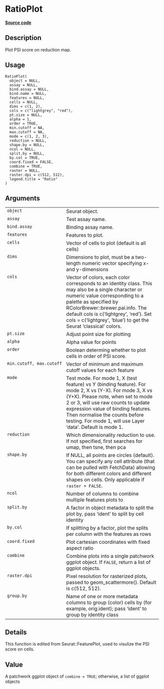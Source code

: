 

# RatioPlot

[**Source code**](https://github.com/shiquan/Yano/tree/master/R/#L)

## Description

Plot PSI score on reduction map.

## Usage

<pre><code class='language-R'>RatioPlot(
  object = NULL,
  assay = NULL,
  bind.assay = NULL,
  bind.name = NULL,
  features = NULL,
  cells = NULL,
  dims = c(1, 2),
  cols = c("lightgrey", "red"),
  pt.size = NULL,
  alpha = 1,
  order = TRUE,
  min.cutoff = NA,
  max.cutoff = NA,
  mode = c(1, 2, 3),
  reduction = NULL,
  shape.by = NULL,
  ncol = NULL,
  split.by = NULL,
  by.col = TRUE,
  coord.fixed = FALSE,
  combine = TRUE,
  raster = NULL,
  raster.dpi = c(512, 512),
  legend.title = "Ratio"
)
</code></pre>

## Arguments

<table>
<tr>
<td style="white-space: nowrap; font-family: monospace; vertical-align: top">
<code id="object">object</code>
</td>
<td>
Seurat object.
</td>
</tr>
<tr>
<td style="white-space: nowrap; font-family: monospace; vertical-align: top">
<code id="assay">assay</code>
</td>
<td>
Test assay name.
</td>
</tr>
<tr>
<td style="white-space: nowrap; font-family: monospace; vertical-align: top">
<code id="bind.assay">bind.assay</code>
</td>
<td>
Binding assay name.
</td>
</tr>
<tr>
<td style="white-space: nowrap; font-family: monospace; vertical-align: top">
<code id="features">features</code>
</td>
<td>
Features to plot.
</td>
</tr>
<tr>
<td style="white-space: nowrap; font-family: monospace; vertical-align: top">
<code id="cells">cells</code>
</td>
<td>
Vector of cells to plot (default is all cells)
</td>
</tr>
<tr>
<td style="white-space: nowrap; font-family: monospace; vertical-align: top">
<code id="dims">dims</code>
</td>
<td>
Dimensions to plot, must be a two-length numeric vector specifying x-
and y-dimensions
</td>
</tr>
<tr>
<td style="white-space: nowrap; font-family: monospace; vertical-align: top">
<code id="cols">cols</code>
</td>
<td>
Vector of colors, each color corresponds to an identity class. This may
also be a single character or numeric value corresponding to a palette
as specified by RColorBrewer::brewer.pal.info. The default cols is
c(‘lightgrey’, ‘red’). Set cols = c(‘lightgrey’, ‘blue’) to get the
Seurat ‘classical’ colors.
</td>
</tr>
<tr>
<td style="white-space: nowrap; font-family: monospace; vertical-align: top">
<code id="pt.size">pt.size</code>
</td>
<td>
Adjust point size for plotting
</td>
</tr>
<tr>
<td style="white-space: nowrap; font-family: monospace; vertical-align: top">
<code id="alpha">alpha</code>
</td>
<td>
Alpha value for points
</td>
</tr>
<tr>
<td style="white-space: nowrap; font-family: monospace; vertical-align: top">
<code id="order">order</code>
</td>
<td>
Boolean determing whether to plot cells in order of PSI score.
</td>
</tr>
<tr>
<td style="white-space: nowrap; font-family: monospace; vertical-align: top">
<code id="min.cutoff">min.cutoff</code>,
<code id="max.cutoff">max.cutoff</code>
</td>
<td>
Vector of minimum and maximum cutoff values for each feature
</td>
</tr>
<tr>
<td style="white-space: nowrap; font-family: monospace; vertical-align: top">
<code id="mode">mode</code>
</td>
<td>
Test mode. For mode 1, X (test feature) vs Y (binding feature). For mode
2, X vs (Y-X). For mode 3, X vs (Y+X). Please note, when set to mode 2
or 3, will use raw counts to update expression value of binding
features. Then normalise the counts before testing. For mode 1, will use
Layer ‘data’. Default is mode 1.
</td>
</tr>
<tr>
<td style="white-space: nowrap; font-family: monospace; vertical-align: top">
<code id="reduction">reduction</code>
</td>
<td>
Which dimensionality reduction to use. If not specified, first searches
for umap, then tsne, then pca
</td>
</tr>
<tr>
<td style="white-space: nowrap; font-family: monospace; vertical-align: top">
<code id="shape.by">shape.by</code>
</td>
<td>
If NULL, all points are circles (default). You can specify any cell
attribute (that can be pulled with FetchData) allowing for both
different colors and different shapes on cells. Only applicable if
<code>raster = FALSE</code>.
</td>
</tr>
<tr>
<td style="white-space: nowrap; font-family: monospace; vertical-align: top">
<code id="ncol">ncol</code>
</td>
<td>
Number of columns to combine multiple features plots to
</td>
</tr>
<tr>
<td style="white-space: nowrap; font-family: monospace; vertical-align: top">
<code id="split.by">split.by</code>
</td>
<td>
A factor in object metadata to split the plot by, pass ‘ident’ to split
by cell identity
</td>
</tr>
<tr>
<td style="white-space: nowrap; font-family: monospace; vertical-align: top">
<code id="by.col">by.col</code>
</td>
<td>
If splitting by a factor, plot the splits per column with the features
as rows
</td>
</tr>
<tr>
<td style="white-space: nowrap; font-family: monospace; vertical-align: top">
<code id="coord.fixed">coord.fixed</code>
</td>
<td>
Plot cartesian coordinates with fixed aspect ratio
</td>
</tr>
<tr>
<td style="white-space: nowrap; font-family: monospace; vertical-align: top">
<code id="combine">combine</code>
</td>
<td>
Combine plots into a single patchwork ggplot object. If
<code>FALSE</code>, return a list of ggplot objects.
</td>
</tr>
<tr>
<td style="white-space: nowrap; font-family: monospace; vertical-align: top">
<code id="raster.dpi">raster.dpi</code>
</td>
<td>
Pixel resolution for rasterized plots, passed to geom_scattermore().
Default is c(512, 512).
</td>
</tr>
<tr>
<td style="white-space: nowrap; font-family: monospace; vertical-align: top">
<code id="group.by">group.by</code>
</td>
<td>
Name of one or more metadata columns to group (color) cells by (for
example, orig.ident); pass ‘ident’ to group by identity class
</td>
</tr>
</table>

## Details

This function is edited from Seurat::FeaturePlot, used to visulize the
PSI score on cells.

## Value

A patchwork ggplot object of <code>combine = TRUE</code>; otherwise, a
list of ggplot objects
